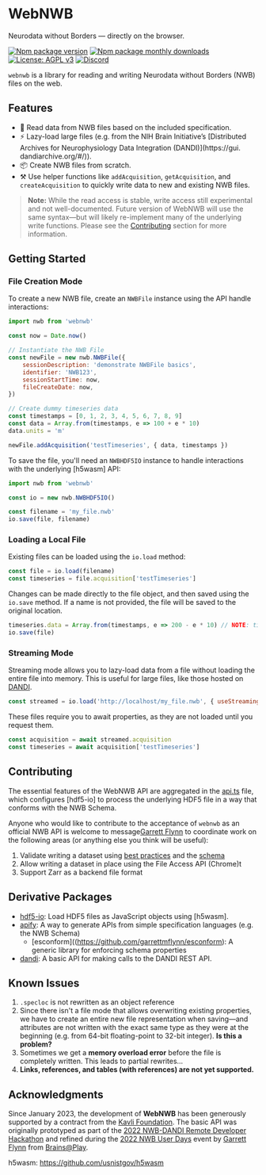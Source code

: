 # WebNWB
Neurodata without Borders — directly on the browser.

[![Npm package version](https://badgen.net/npm/v/webnwb)](https://npmjs.com/package/webnwb)
[![Npm package monthly downloads](https://badgen.net/npm/dm/webnwb)](https://npmjs.ccom/package/webnwb)
[![License: AGPL v3](https://img.shields.io/badge/license-AGPL_v3-blue.svg)](https://www.gnu.org/licenses/agpl-3.0)
[![Discord](https://img.shields.io/badge/community-discord-7289da.svg?sanitize=true)](https://discord.gg/CDxskSh9ZB)

`webnwb` is a library for reading and writing Neurodata without Borders (NWB) files on the web.

## Features
- 🔬 Read data from NWB files based on the included specification.
- ⚡ Lazy-load large files (e.g. from the NIH Brain Initiative’s [Distributed Archives for Neurophysiology Data Integration (DANDI)](https://gui.
dandiarchive.org/#/)).
- 📦 Create NWB files from scratch.
- ⚒️ Use helper functions like `addAcquisition`, `getAcquisition`, and `createAcquisition` to quickly write data to new and existing NWB files.

> **Note:** While the read access is stable, write access still experimental and not well-documented. Future version of WebNWB will use the same syntax—but will likely re-implement many of the underlying write functions. Please see the [Contributing](#contributing) section for more information.

## Getting Started
### File Creation Mode
To create a new NWB file, create an `NWBFile` instance using the API handle interactions: 
```javascript
import nwb from 'webnwb'

const now = Date.now()

// Instantiate the NWB File
const newFile = new nwb.NWBFile({
    sessionDescription: 'demonstrate NWBFile basics',
    identifier: 'NWB123',
    sessionStartTime: now,
    fileCreateDate: now,
})

// Create dummy timeseries data
const timestamps = [0, 1, 2, 3, 4, 5, 6, 7, 8, 9]
const data = Array.from(timestamps, e => 100 + e * 10)
data.units = 'm'

newFile.addAcquisition('testTimeseries', { data, timestamps })
```

To save the file, you'll need an `NWBHDF5IO` instance to handle interactions with the underlying [h5wasm] API:
```javascript
import nwb from 'webnwb'

const io = new nwb.NWBHDF5IO()

const filename = 'my_file.nwb'
io.save(file, filename)
```

### Loading a Local File
Existing files can be loaded using the `io.load` method:

```javascript
const file = io.load(filename)
const timeseries = file.acquisition['testTimeseries']
```

Changes can be made directly to the file object, and then saved using the `io.save` method. If a name is not provided, the file will be saved to the original location.

```javascript
timeseries.data = Array.from(timestamps, e => 200 - e * 10) // NOTE: timeseries.data.units is still maintained as 'm' on the new array
io.save(file)
```

### Streaming Mode
Streaming mode allows you to lazy-load data from a file without loading the entire file into memory. This is useful for large files, like those hosted on [DANDI](https://gui.dandiarchive.org/#/).

```javascript
const streamed = io.load('http://localhost/my_file.nwb', { useStreaming: true })
```

These files require you to await properties, as they are not loaded until you request them.

```javascript
const acquisition = await streamed.acquisition
const timeseries = await acquisition['testTimeseries']
```

## Contributing
The essential features of the WebNWB API are aggregated in the [api.ts](./src/api.ts) file, which configures [hdf5-io] to process the underlying HDF5 file in a way that conforms with the NWB Schema.

Anyone who would like to contribute to the acceptance of `webnwb` as an official NWB API is welcome to message[Garrett Flynn](mailto:garrettmflynn@gmail) to coordinate work on the following areas (or anything else you think will be useful):

1. Validate writing a dataset using [best practices](https://www.nwb.org/best-practices/) and the [schema](https://nwb-schema.readthedocs.io/en/latest/format_description.html#nwbcontainer-nwbdata-nwbdatainterface-base-neurodata-types-for-containers-and-datasets)
2. Allow writing a dataset in place using the File Access API (Chrome)t
3. Support Zarr as a backend file format

## Derivative Packages
- [hdf5-io](https://github.com/garrettmflynn/hdf5-io): Load HDF5 files as JavaScript objects using [h5wasm].
- [apify](./src/apify/index.ts): A way to generate APIs from simple specification languages (e.g. the NWB Schema)
    - [esconform]((https://github.com/garrettmflynn/esconform): A generic library for enforcing schema properties
- [dandi](./src/dandi/index.ts): A basic API for making calls to the DANDI REST API.

## Known Issues
1. `.specloc` is not rewritten as an object reference
2. Since there isn't a file mode that allows overwriting existing properties, we have to create an entire new file representation when saving—and attributes are not written with the exact same type as they were at the beginning (e.g. from 64-bit floating-point to 32-bit integer). **Is this a problem?**
3. Sometimes we get a **memory overload error** before the file is completely written. This leads to partial rewrites...
4. **Links, references, and tables (with references) are not yet supported.**

## Acknowledgments
Since January 2023, the development of **WebNWB** has been generously supported by a contract from the [Kavli Foundation](https://kavlifoundation.org/). The basic API was originally prototyped as part of the [2022 NWB-DANDI Remote Developer Hackathon](https://neurodatawithoutborders.github.io/nwb_hackathons/HCK12_2022_Remote/) and refined during the [2022 NWB User Days](https://neurodatawithoutborders.github.io/nwb_hackathons/HCK13_2022_Janelia/) event by [Garrett Flynn](https://github.com/garrettmflynn) from [Brains@Play](https://github.com/brainsatplay).


h5wasm: https://github.com/usnistgov/h5wasm